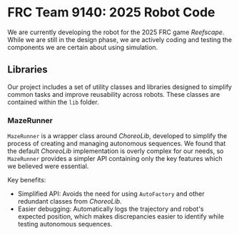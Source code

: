 # FRC Team 9140: 2025 Robot Code

We are currently developing the robot for the 2025 FRC game *Reefscape*. While we are still in the design phase, we are actively coding and testing the components we are certain about using simulation.

## Libraries

Our project includes a set of utility classes and libraries designed to simplify common tasks and improve reusability across robots. These classes are contained within the `lib` folder.

### MazeRunner

`MazeRunner` is a wrapper class around *ChoreoLib*, developed to simplify the process of creating and managing autonomous sequences. We found that the default *ChoreoLib* implementation is overly complex for our needs, so `MazeRunner` provides a simpler API containing only the key features which we believed were essential.

Key benefits:
- Simplified API: Avoids the need for using `AutoFactory` and other redundant classes from *ChoreoLib*.
- Easier debugging: Automatically logs the trajectory and robot's expected position, which makes discrepancies easier to identify while testing autonomous sequences.